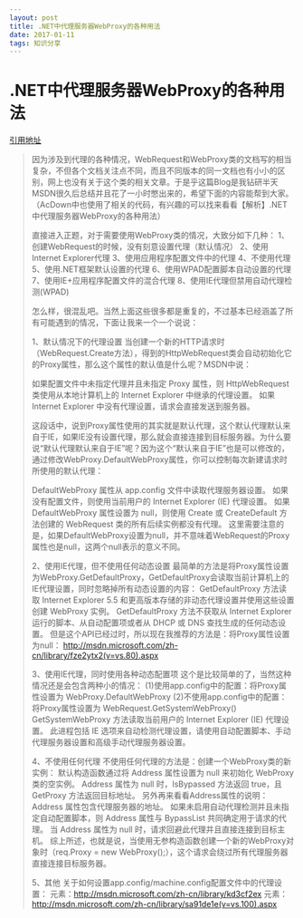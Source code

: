 ```yaml
---
layout: post
title: .NET中代理服务器WebProxy的各种用法
date: 2017-01-11 
tags: 知识分享   
---
```

# .NET中代理服务器WebProxy的各种用法 #
[引用地址](http://blog.sina.com.cn/s/blog_58c506600101a3p7.html "引用地址")
>  因为涉及到代理的各种情况，WebRequest和WebProxy类的文档写的相当复杂，不但各个文档关注点不同，而且不同版本的同一文档也有小小的区别，网上也没有关于这个类的相关文章。于是乎这篇Blog是我钻研半天MSDN很久后总结并且花了一小时憋出来的，希望下面的内容能帮到大家。
> （AcDown中也使用了相关的代码，有兴趣的可以找来看看【解析】.NET中代理服务器WebProxy的各种用法）
> 
> 直接进入正题，对于需要使用WebProxy类的情况，大致分如下几种：
> 1、创建WebRequest的时候，没有刻意设置代理（默认情况）
> 2、使用Internet Explorer代理
> 3、使用应用程序配置文件中的代理
> 4、不使用代理
> 5、使用.NET框架默认设置的代理
> 6、使用WPAD配置脚本自动设置的代理
> 7、使用IE+应用程序配置文件的混合代理
> 8、使用IE代理但禁用自动代理检测(WPAD)
> 
> 怎么样，很混乱吧。当然上面这些很多都是重复的，不过基本已经涵盖了所有可能遇到的情况，下面让我来一个一个说说：
> 
> 1、默认情况下的代理设置
> 当创建一个新的HTTP请求时（WebRequest.Create方法），得到的HttpWebRequest类会自动初始化它的Proxy属性，那么这个属性的默认值是什么呢？MSDN中说：
> 
>  如果配置文件中未指定代理并且未指定 Proxy 属性，则 HttpWebRequest 类使用从本地计算机上的 Internet Explorer 中继承的代理设置。 如果 Internet Explorer 中没有代理设置，请求会直接发送到服务器。 
> 
> 这段话中，说到Proxy属性使用的其实就是默认代理，这个默认代理默认来自于IE，如果IE没有设置代理，那么就会直接连接到目标服务器。为什么要说“默认代理默认来自于IE”呢？因为这个“默认来自于IE”也是可以修改的，通过修改WebProxy.DefaultWebProxy属性，你可以控制每次新建请求时所使用的默认代理：
> 
> DefaultWebProxy 属性从 app.config 文件中读取代理服务器设置。 如果没有配置文件，则使用当前用户的 Internet Explorer (IE) 代理设置。
> 如果 DefaultWebProxy 属性设置为 null，则使用 Create 或 CreateDefault 方法创建的 WebRequest 类的所有后续实例都没有代理。
> 这里需要注意的是，如果DefaultWebProxy设置为null，并不意味着WebRequest的Proxy属性也是null，这两个null表示的意义不同。
> 
> 
> 2、使用IE代理，但不使用任何动态设置
> 最简单的方法是将Proxy属性设置为WebProxy.GetDefaultProxy，GetDefaultProxy会读取当前计算机上的IE代理设置，同时忽略掉所有动态设置的内容：
> GetDefaultProxy 方法读取 Internet Explorer 5.5 和更高版本存储的非动态代理设置并使用这些设置创建 WebProxy 实例。
> GetDefaultProxy 方法不获取从 Internet Explorer 运行的脚本、从自动配置项或者从 DHCP 或 DNS 查找生成的任何动态设置。
> 但是这个API已经过时，所以现在我推荐的方法是：将Proxy属性设置为null：
> http://msdn.microsoft.com/zh-cn/library/fze2ytx2(v=vs.80).aspx
> 
> 
> 3、使用IE代理，同时使用各种动态配置项
> 这个是比较简单的了，当然这种情况还是会包含两种小的情况：
> (1)使用app.config中的配置：将Proxy属性设置为 WebProxy.DefaultWebProxy 
> (2)不使用app.config中的配置：将Proxy属性设置为 WebRequest.GetSystemWebProxy()
> GetSystemWebProxy 方法读取当前用户的 Internet Explorer (IE) 代理设置。 此进程包括 IE 选项来自动检测代理设置，请使用自动配置脚本、手动代理服务器设置和高级手动代理服务器设置。 
> 
> 
> 4、不使用任何代理
> 不使用任何代理的方法是：创建一个WebProxy类的新实例：
> 默认构造函数通过将 Address 属性设置为 null 来初始化 WebProxy 类的空实例。
> Address 属性为 null 时，IsBypassed 方法返回 true，且 GetProxy 方法返回目标地址。
> 另外再来看看Address属性的说明：
> Address 属性包含代理服务器的地址。 如果未启用自动代理检测并且未指定自动配置脚本，则 Address 属性与 BypassList 共同确定用于请求的代理。
> 当 Address 属性为 null 时，请求回避此代理并且直接连接到目标主机。
> 综上所述，也就是说，当使用无参构造函数创建一个新的WebProxy对象时（req.Proxy = new WebProxy();），这个请求会绕过所有代理服务器直接连接目标服务器。
> 
> 
> 5、其他
> 关于如何设置app.config/machine.config配置文件中的代理设置：
> <defaultProxy>元素：http://msdn.microsoft.com/zh-cn/library/kd3cf2ex
> <proxy>元素：http://msdn.microsoft.com/zh-cn/library/sa91de1e(v=vs.100).aspx
